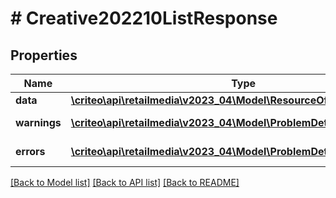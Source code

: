 # # Creative202210ListResponse

## Properties

Name | Type | Description | Notes
------------ | ------------- | ------------- | -------------
**data** | [**\criteo\api\retailmedia\v2023_04\Model\ResourceOfCreative202210[]**](ResourceOfCreative202210.md) |  | [optional]
**warnings** | [**\criteo\api\retailmedia\v2023_04\Model\ProblemDetails[]**](ProblemDetails.md) |  | [optional] [readonly]
**errors** | [**\criteo\api\retailmedia\v2023_04\Model\ProblemDetails[]**](ProblemDetails.md) |  | [optional] [readonly]

[[Back to Model list]](../../README.md#models) [[Back to API list]](../../README.md#endpoints) [[Back to README]](../../README.md)
